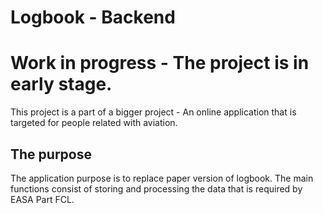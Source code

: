 # Logbook - Backend
# Work in progress - The project is in early stage.

This project is a part of a bigger project - An online application that is targeted for people related with aviation.

## The purpose
The application purpose is to replace paper version of logbook. The main functions consist of storing and processing the data that is required by EASA Part FCL.
